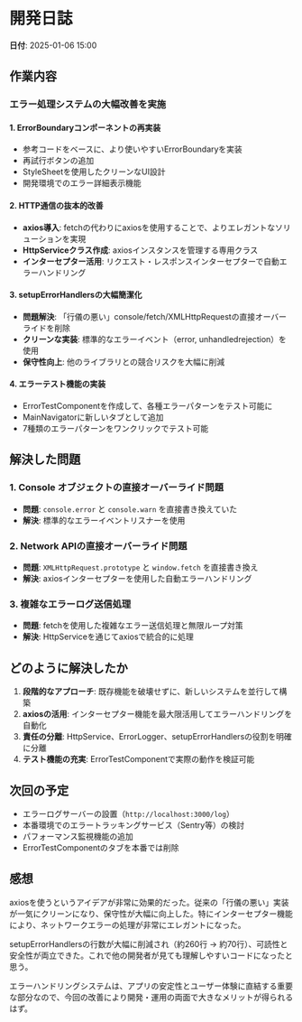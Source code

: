 # 開発日誌

**日付**: 2025-01-06 15:00

## 作業内容

### エラー処理システムの大幅改善を実施

#### 1. ErrorBoundaryコンポーネントの再実装
- 参考コードをベースに、より使いやすいErrorBoundaryを実装
- 再試行ボタンの追加
- StyleSheetを使用したクリーンなUI設計
- 開発環境でのエラー詳細表示機能

#### 2. HTTP通信の抜本的改善
- **axios導入**: fetchの代わりにaxiosを使用することで、よりエレガントなソリューションを実現
- **HttpServiceクラス作成**: axiosインスタンスを管理する専用クラス
- **インターセプター活用**: リクエスト・レスポンスインターセプターで自動エラーハンドリング

#### 3. setupErrorHandlersの大幅簡潔化
- **問題解決**: 「行儀の悪い」console/fetch/XMLHttpRequestの直接オーバーライドを削除
- **クリーンな実装**: 標準的なエラーイベント（error, unhandledrejection）を使用
- **保守性向上**: 他のライブラリとの競合リスクを大幅に削減

#### 4. エラーテスト機能の実装
- ErrorTestComponentを作成して、各種エラーパターンをテスト可能に
- MainNavigatorに新しいタブとして追加
- 7種類のエラーパターンをワンクリックでテスト可能

## 解決した問題

### 1. Console オブジェクトの直接オーバーライド問題
- **問題**: `console.error` と `console.warn` を直接書き換えていた
- **解決**: 標準的なエラーイベントリスナーを使用

### 2. Network APIの直接オーバーライド問題  
- **問題**: `XMLHttpRequest.prototype` と `window.fetch` を直接書き換え
- **解決**: axiosインターセプターを使用した自動エラーハンドリング

### 3. 複雑なエラーログ送信処理
- **問題**: fetchを使用した複雑なエラー送信処理と無限ループ対策
- **解決**: HttpServiceを通じてaxiosで統合的に処理

## どのように解決したか

1. **段階的なアプローチ**: 既存機能を破壊せずに、新しいシステムを並行して構築
2. **axiosの活用**: インターセプター機能を最大限活用してエラーハンドリングを自動化
3. **責任の分離**: HttpService、ErrorLogger、setupErrorHandlersの役割を明確に分離
4. **テスト機能の充実**: ErrorTestComponentで実際の動作を検証可能

## 次回の予定

- エラーログサーバーの設置（`http://localhost:3000/log`）
- 本番環境でのエラートラッキングサービス（Sentry等）の検討
- パフォーマンス監視機能の追加
- ErrorTestComponentのタブを本番では削除

## 感想

axiosを使うというアイデアが非常に効果的だった。従来の「行儀の悪い」実装が一気にクリーンになり、保守性が大幅に向上した。特にインターセプター機能により、ネットワークエラーの処理が非常にエレガントになった。

setupErrorHandlersの行数が大幅に削減され（約260行 → 約70行）、可読性と安全性が両立できた。これで他の開発者が見ても理解しやすいコードになったと思う。

エラーハンドリングシステムは、アプリの安定性とユーザー体験に直結する重要な部分なので、今回の改善により開発・運用の両面で大きなメリットが得られるはず。